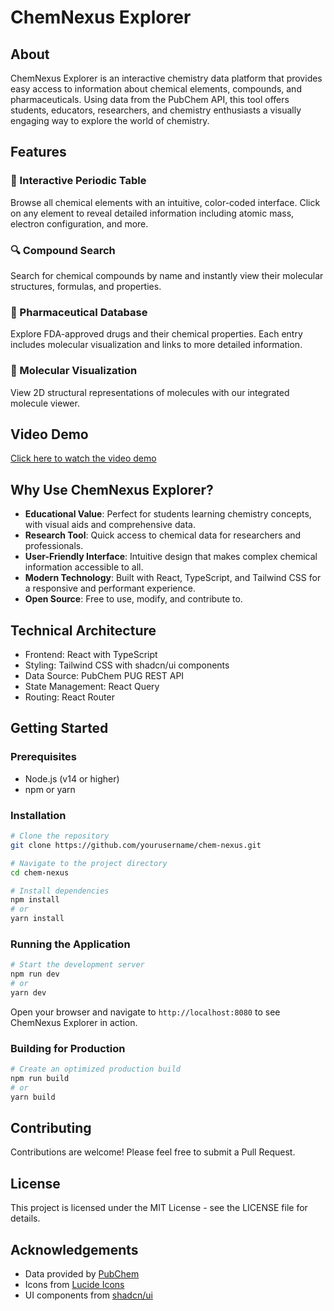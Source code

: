 # ChemNexus Explorer

## About

ChemNexus Explorer is an interactive chemistry data platform that provides easy access to information about chemical elements, compounds, and pharmaceuticals. Using data from the PubChem API, this tool offers students, educators, researchers, and chemistry enthusiasts a visually engaging way to explore the world of chemistry.


## Features

### 🧪 Interactive Periodic Table
Browse all chemical elements with an intuitive, color-coded interface. Click on any element to reveal detailed information including atomic mass, electron configuration, and more.

### 🔍 Compound Search
Search for chemical compounds by name and instantly view their molecular structures, formulas, and properties.

### 💊 Pharmaceutical Database
Explore FDA-approved drugs and their chemical properties. Each entry includes molecular visualization and links to more detailed information.

### 🧬 Molecular Visualization
View 2D structural representations of molecules with our integrated molecule viewer.

## Video Demo

[Click here to watch the video demo]()

## Why Use ChemNexus Explorer?

- **Educational Value**: Perfect for students learning chemistry concepts, with visual aids and comprehensive data.
- **Research Tool**: Quick access to chemical data for researchers and professionals.
- **User-Friendly Interface**: Intuitive design that makes complex chemical information accessible to all.
- **Modern Technology**: Built with React, TypeScript, and Tailwind CSS for a responsive and performant experience.
- **Open Source**: Free to use, modify, and contribute to.

## Technical Architecture

- Frontend: React with TypeScript
- Styling: Tailwind CSS with shadcn/ui components
- Data Source: PubChem PUG REST API
- State Management: React Query
- Routing: React Router

## Getting Started

### Prerequisites

- Node.js (v14 or higher)
- npm or yarn

### Installation

```bash
# Clone the repository
git clone https://github.com/yourusername/chem-nexus.git

# Navigate to the project directory
cd chem-nexus

# Install dependencies
npm install
# or
yarn install
```

### Running the Application

```bash
# Start the development server
npm run dev
# or
yarn dev
```

Open your browser and navigate to `http://localhost:8080` to see ChemNexus Explorer in action.

### Building for Production

```bash
# Create an optimized production build
npm run build
# or
yarn build
```

## Contributing

Contributions are welcome! Please feel free to submit a Pull Request.

## License

This project is licensed under the MIT License - see the LICENSE file for details.

## Acknowledgements

- Data provided by [PubChem](https://pubchem.ncbi.nlm.nih.gov/)
- Icons from [Lucide Icons](https://lucide.dev/)
- UI components from [shadcn/ui](https://ui.shadcn.com/)

